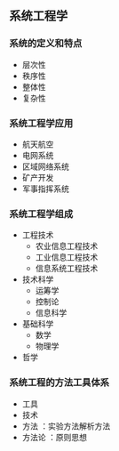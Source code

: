 ## 系统工程学

### 系统的定义和特点

- 层次性
- 秩序性
- 整体性
- 复杂性

### 系统工程学应用

- 航天航空
- 电网系统
- 区域网络系统
- 矿产开发
- 军事指挥系统

### 系统工程学组成

- 工程技术
  - 农业信息工程技术
  - 工业信息工程技术
  - 信息系统工程技术
- 技术科学
  - 运筹学
  - 控制论
  - 信息科学
- 基础科学
  - 数学
  - 物理学
- 哲学

### 系统工程的方法工具体系

- 工具
- 技术
- 方法
  ：实验方法解析方法
- 方法论
  ：原则思想
